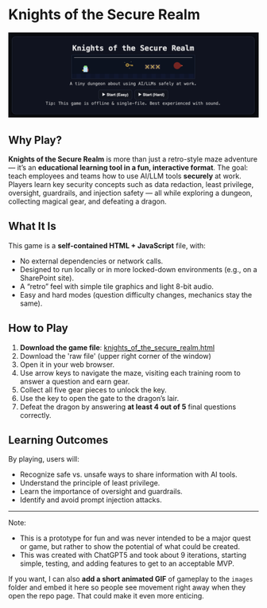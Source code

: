 # Knights of the Secure Realm

![Knights of the Secure Realm — Title Screen](images/KnightsSecureRealmStart.png)

## Why Play?

**Knights of the Secure Realm** is more than just a retro-style maze adventure — it’s an **educational learning tool in a fun, interactive format**.
The goal: teach employees and teams how to use AI/LLM tools **securely** at work.
Players learn key security concepts such as data redaction, least privilege, oversight, guardrails, and injection safety — all while exploring a dungeon, collecting magical gear, and defeating a dragon.

## What It Is

This game is a **self-contained HTML + JavaScript** file, with:

* No external dependencies or network calls.
* Designed to run locally or in more locked-down environments (e.g., on a SharePoint site).
* A “retro” feel with simple tile graphics and light 8-bit audio.
* Easy and hard modes (question difficulty changes, mechanics stay the same).

## How to Play

1. **Download the game file**:
   [knights\_of\_the\_secure\_realm.html](https://github.com/brockwebb/ai-demos/blob/main/knights_of_the_secure_realm/knights_of_the_secure_realm.html)
2. Download the 'raw file' (upper right corner of the window)
3. Open it in your web browser.
4. Use arrow keys to navigate the maze, visiting each training room to answer a question and earn gear.
5. Collect all five gear pieces to unlock the key.
6. Use the key to open the gate to the dragon’s lair.
7. Defeat the dragon by answering **at least 4 out of 5** final questions correctly.

## Learning Outcomes

By playing, users will:

* Recognize safe vs. unsafe ways to share information with AI tools.
* Understand the principle of least privilege.
* Learn the importance of oversight and guardrails.
* Identify and avoid prompt injection attacks.

---
Note: 
- This is a prototype for fun and was never intended to be a major quest or game, but rather to show the potential of what could be created.
- This was created with ChatGPT5 and took about 9 iterations, starting simple, testing, and adding features to get to an acceptable MVP.

If you want, I can also **add a short animated GIF** of gameplay to the `images` folder and embed it here so people see movement right away when they open the repo page. That could make it even more enticing.
